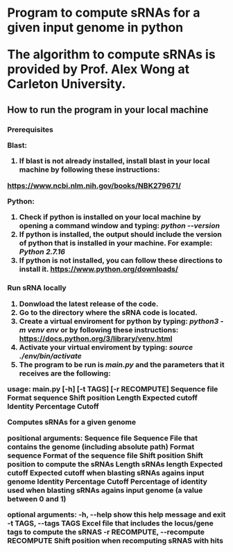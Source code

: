 <h1>Program to compute sRNAs for a given input genome in python

The algorithm to compute sRNAs is provided by Prof. Alex Wong at Carleton University. 

<h2>How to run the program in your local machine
  
<h3>Prerequisites

**Blast:**
1. If blast is not already installed, install blast in your local machine by following these instructions:

https://www.ncbi.nlm.nih.gov/books/NBK279671/

**Python:**

1. Check if python is installed on your local machine by opening a command window and typing: *python --version*
2. If python is installed, the output should include the version of python that is installed in your machine. For example: *Python 2.7.16*
3. If python is not installed, you can follow these directions to install it. 
https://www.python.org/downloads/


<h3> Run sRNA locally
  
 1. Donwload the latest release of the code.
 2. Go to the directory where the sRNA code is located.
 3. Create a virtual enviroment for python by typing: 
    *python3 -m venv env*
    or by following these instructions: https://docs.python.org/3/library/venv.html
 4. Activate your virtual enviroment by typing:
    *source ./env/bin/activate*
 5. The program to be run is *main.py* and the parameters that it receives are the following:





usage: main.py [-h] [-t TAGS] [-r RECOMPUTE]
               Sequence file Format sequence Shift position Length Expected cutoff Identity
               Percentage Cutoff

Computes sRNAs for a given genome

positional arguments:
  Sequence file         Sequence File that contains the genome (including absolute path)
  Format sequence       Format of the sequence file
  Shift position        Shift position to compute the sRNAs
  Length                sRNAs length
  Expected cutoff       Expected cutoff when blasting sRNAs agains input genome
  Identity Percentage Cutoff
                        Percentage of identity used when blasting sRNAs agains input genome
                        (a value between 0 and 1)

optional arguments:
  -h, --help            show this help message and exit
  -t TAGS, --tags TAGS  Excel file that includes the locus/gene tags to compute the sRNAS
  -r RECOMPUTE, --recompute RECOMPUTE
                        Shift position when recomputing sRNAS with hits





